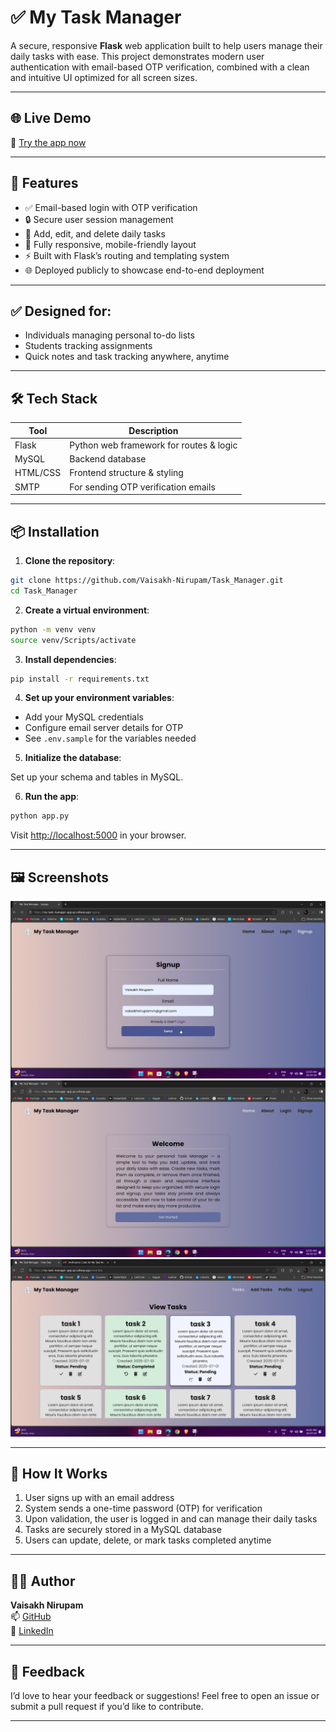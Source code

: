 # ✅ My Task Manager

A secure, responsive **Flask** web application built to help users manage their daily tasks with ease. This project demonstrates modern user authentication with email-based OTP verification, combined with a clean and intuitive UI optimized for all screen sizes.

---

## 🌐 Live Demo

🔗 [Try the app now](https://my-task-manager-app.up.railway.app)

---

## 🚀 Features

- ✅ Email-based login with OTP verification
- 🔒 Secure user session management
- 📝 Add, edit, and delete daily tasks
- 📱 Fully responsive, mobile-friendly layout
- ⚡ Built with Flask’s routing and templating system
- 🌐 Deployed publicly to showcase end-to-end deployment

---

## ✅ Designed for:

- Individuals managing personal to-do lists
- Students tracking assignments
- Quick notes and task tracking anywhere, anytime

---

## 🛠️ Tech Stack

| Tool     | Description                             |
| -------- | --------------------------------------- |
| Flask    | Python web framework for routes & logic |
| MySQL    | Backend database                        |
| HTML/CSS | Frontend structure & styling            |
| SMTP     | For sending OTP verification emails     |

---

## 📦 Installation

1. **Clone the repository**:

```bash
git clone https://github.com/Vaisakh-Nirupam/Task_Manager.git
cd Task_Manager
```

2. **Create a virtual environment**:

```bash
python -m venv venv
source venv/Scripts/activate
```

3. **Install dependencies**:

```bash
pip install -r requirements.txt
```

4. **Set up your environment variables**:

- Add your MySQL credentials
- Configure email server details for OTP
- See `.env.sample` for the variables needed

5. **Initialize the database**:

Set up your schema and tables in MySQL.

6. **Run the app**:

```bash
python app.py
```

Visit [http://localhost:5000](http://localhost:5000) in your browser.

---

## 🖼️ Screenshots

![Signup Page](static/images/MyTaskManager_Signup.png)  
![Home](static/images/MyTaskManager_Home.png)
![View Task Page](static/images/MyTaskManager_ViewTask.png)

---

## 🧠 How It Works

1. User signs up with an email address
2. System sends a one-time password (OTP) for verification
3. Upon validation, the user is logged in and can manage their daily tasks
4. Tasks are securely stored in a MySQL database
5. Users can update, delete, or mark tasks completed anytime

---

## 👨‍💻 Author

**Vaisakh Nirupam**  
📫 [GitHub](https://github.com/Vaisakh-Nirupam)  
🔗 [LinkedIn](https://www.linkedin.com/in/vaisakh-nirupam)

---

## 🙌 Feedback

I’d love to hear your feedback or suggestions! Feel free to open an issue or submit a pull request if you’d like to contribute.

---
